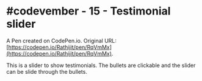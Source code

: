 # #codevember - 15 - Testimonial slider 

A Pen created on CodePen.io. Original URL: [https://codepen.io/Rathijit/pen/RqVmMx](https://codepen.io/Rathijit/pen/RqVmMx).

This is a slider to show testimonials. The bullets are clickable and the slider can be slide through the bullets. 